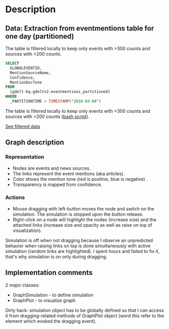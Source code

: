 # Description

## Data: Extraction from eventmentions table for one day (partitioned)

The table is filtered locally to keep only events with >300 counts and sources with >200 counts.

```sql
SELECT
  GLOBALEVENTID,
  MentionSourceName,
  Confidence,
  MentionDocTone
FROM
  [gdelt-bq.gdeltv2.eventmentions_partitioned]
WHERE
  _PARTITIONTIME = TIMESTAMP("2018-03-04")
```

The table is filtered locally to keep only events with >300 counts and sources with >200 counts
([bash script](./filter_eventmentions.sh)).

[See filtered data](./eventmentions_20181119_1_filtered.csv)

## Graph description

### Representation

- Nodes are events and news sources.
- The links represent the event mentions (aka articles).
- Color shows the mention tone (red is positive, blue is negative) .
- Transparency is mapped from confidence.

### Actions

- Mouse dragging with left-button  moves the node and switch on the simulation. The simulation is stopped upon the button release.
- Right-click on a node will highlight the nodes (increase size) and the attached links (increase size and opacity as well as raise on top of visualization).

Simulation is off when not dragging because I observe an unpredicted behavior when raising links on top is done simultaneously with active simulation (random links are highlighted). I spent hours and failed to fix it, that's why simulation is on only during dragging.

## Implementation comments

2 major classes:

- GraphSimulation - to define simulation
- GraphPlot - to visualize graph

Dirty hack: simulation object has to be globally defined so that I can access it from dragging-related methods of GraphPlot object (word *this* refer to the element which evoked the dragging event).
